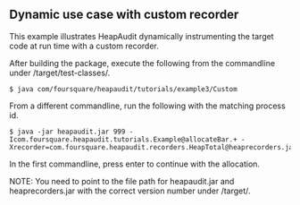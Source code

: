## Dynamic use case with custom recorder

This example illustrates HeapAudit dynamically instrumenting the target code at
run time with a custom recorder.

After building the package, execute the following from the commandline under
/target/test-classes/.

	$ java com/foursquare/heapaudit/tutorials/example3/Custom

From a different commandline, run the following with the matching process id.

	$ java -jar heapaudit.jar 999 -Icom.foursquare.heapaudit.tutorials.Example@allocateBar.+ -Xrecorder=com.foursquare.heapaudit.recorders.HeapTotal@heaprecorders.jar

In the first commandline, press enter to continue with the allocation.

NOTE: You need to point to the file path for heapaudit.jar and heaprecorders.jar
with the correct version number under /target/.

